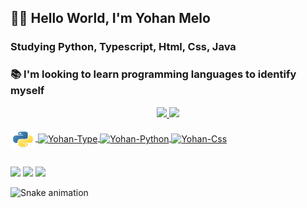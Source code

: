 ## :man_technologist: Hello World, I'm Yohan Melo
### Studying Python, Typescript, Html, Css, Java
### 📚 I'm looking to learn programming languages ​​to identify myself
<div align="center">
  <a href="https://github.com/meloyohan16">
  <img height="180em" src="https://github-readme-stats.vercel.app/api?username=meloyohan16&show_icons=true&theme=dark&include_all_commits=true&count_private=true"/>
  <img height="140em" src="https://github-readme-stats.vercel.app/api/top-langs/?username=meloyohan16&layout=compact&langs_count=7&theme=dark"/>
</div>
<div style="display: inline_block"><br>
  <img align="center" alt="Yohan-Python" height="30" width="40" src="https://raw.githubusercontent.com/devicons/devicon/master/icons/python/python-original.svg">
  <img align="center" alt="Yohan-Type" height="30" width="40" src="https://cdn.jsdelivr.net/gh/devicons/devicon/icons/typescript/typescript-original.svg" />
  <img align="center" alt="Yohan-Python" height="30" width="40" src= "https://cdn.jsdelivr.net/gh/devicons/devicon/icons/html5/html5-original-wordmark.svg" />
  <img align="center" alt="Yohan-Css" height="30" width="40" src="https://cdn.jsdelivr.net/gh/devicons/devicon/icons/css3/css3-original-wordmark.svg" />
</div>
  
  ##
 
<div> 
  <a href="https://instagram.com/yohangabriell1" target="_blank"><img src="https://img.shields.io/badge/-Instagram-%23E4405F?style=for-the-badge&logo=instagram&logoColor=white" target="_blank"></a>
  <a href = "mailto:meloyohan16@gmail.com"><img src="https://img.shields.io/badge/Gmail-D14836?style=for-the-badge&logo=gmail&logoColor=white" target="_blank"></a>
  <a href="https://www.linkedin.com/in/yohan-gabriel-3b1b22175/" target="_blank"><img src="https://img.shields.io/badge/-LinkedIn-%230077B5?style=for-the-badge&logo=linkedin&logoColor=white" target="_blank"></a> 
 
  ![Snake animation](https://github.com/meloyohan16/meloyohan16/blob/output/github-contribution-grid-snake.svg)
 
</div>
